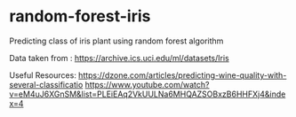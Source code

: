# random-forest-iris
Predicting class of iris plant using random forest algorithm

Data taken from : 
https://archive.ics.uci.edu/ml/datasets/Iris

Useful Resources:
https://dzone.com/articles/predicting-wine-quality-with-several-classificatio
https://www.youtube.com/watch?v=eM4uJ6XGnSM&list=PLEiEAq2VkUULNa6MHQAZSOBxzB6HHFXj4&index=4
